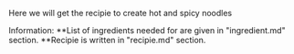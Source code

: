Here we will get the recipie to create hot and spicy noodles

Information:
    **List of ingredients needed for are given in "ingredient.md" section.
    **Recipie is written in "recipie.md" section. 